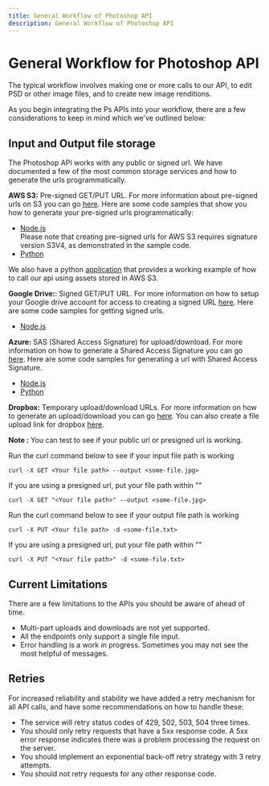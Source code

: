 ```yaml
---
title: General Workflow of Photoshop API
description: General Workflow of Photoshop API
---
```

# General Workflow for Photoshop API

The typical workflow involves making one or more calls to our API, to edit PSD or other image files, and to create new image renditions.

As you begin integrating the Ps APIs into your workflow, there are a few considerations to keep in mind which we've outlined below:

## Input and Output file storage

The Photoshop API works with any public or signed url. We have documented a few of the most common storage services and how to generate the urls programmatically.

**AWS S3:** Pre-signed GET/PUT URL. For more information about pre-signed urls on S3 you can go [here](https://docs.aws.amazon.com/AmazonS3/latest/userguide/PresignedUrlUploadObject.html). Here are some code samples that show you how to generate your pre-signed urls programmatically:
  - [Node.js](https://github.com/AdobeDocs/cis-photoshop-api-docs/tree/main/sample-code/storage-app/aws-s3/presignedURLs.js) <br />Please note that creating pre-signed urls for AWS S3 requires signature version S3V4, as demonstrated in the sample code.
  - [Python](https://github.com/AdobeDocs/cis-photoshop-api-docs/tree/main/sample-code/storage-app/azure/presignedURLs.py)


We also have a python [application](https://github.com/AdobeDocs/cis-photoshop-api-docs/tree/main/sample-code/storage-app/aws-s3/example.py) that provides a working example of how to call our api using assets stored in AWS S3.   

**Google Drive:**: Signed GET/PUT URL. For more information on how to setup your Google drive account for access to creating a signed URL [here](https://www.labnol.org/google-api-service-account-220404). Here are some code samples for getting signed urls.
  - [Node.js](https://github.com/AdobeDocs/cis-photoshop-api-docs/tree/main/sample-code/storage-app/googledrive/presignedURLs.js)

**Azure:** SAS (Shared Access Signature) for upload/download. For more information on how to generate a Shared Access Signature you can go [here](https://azuresdkdocs.blob.core.windows.net/$web/python/azure-storage-blob/12.9.0/index.html). Here are some code samples for generating a url with Shared Access Signature.
  - [Node.js](https://github.com/AdobeDocs/cis-photoshop-api-docs/tree/main/sample-code/storage-app/azure/presignedURLs.js)
  - [Python](https://github.com/AdobeDocs/cis-photoshop-api-docs/tree/main/sample-code/storage-app/azure/presignedURLs.py)

**Dropbox:** Temporary upload/download URLs.  For more information on how to generate an upload/download you can go [here](https://www.dropbox.com/developers/documentation). You can also create a file upload link for dropbox [here](https://www.dropbox.com/developers/documentation/http/documentation#files-get_temporary_upload_link).  


**Note :** You can test to see if your public url or presigned url is working.

Run the curl command below to see if your input file path is working
  ```
  curl -X GET <Your file path> --output <some-file.jpg>
  ```
  If you are using a presigned url, put your file path within ""
  ```  
  curl -X GET "<Your file path>" --output <some-file.jpg>
  ```
Run the curl command below to see if your output file path is working
  ```
  curl -X PUT <Your file path> -d <some-file.txt>
  ```
  If you are using a presigned url, put your file path within ""
  ```
  curl -X PUT "<Your file path>" -d <some-file.txt>
  ```  


## Current Limitations
There are a few limitations to the APIs you should be aware of ahead of time.  
- Multi-part uploads and downloads are not yet supported.
- All the endpoints only support a single file input.
- Error handling is a work in progress. Sometimes you may not see the most helpful of messages.

## Retries
For increased reliability and stability we have added a retry mechanism for all API calls, and have some recommendations on how to handle these:
- The service will retry status codes of 429, 502, 503, 504 three times.
- You should only retry requests that have a 5xx response code. A 5xx error response indicates there was a problem processing the request on the server.
- You should implement an exponential back-off retry strategy with 3 retry attempts.
- You should not retry requests for any other response code.
